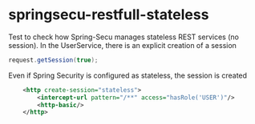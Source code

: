 # springsecu-restfull-stateless
Test to check how Spring-Secu manages stateless REST services (no session).
In the UserService, there is an explicit creation of a session 
```java
request.getSession(true);
```

Even if Spring Security is configured as stateless, the session is created
```xml
    <http create-session="stateless">
        <intercept-url pattern="/**" access="hasRole('USER')"/>
        <http-basic/>
    </http>
```
